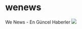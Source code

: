 # wenews
We News - En Güncel Haberler
![](https://drive.google.com/file/d/1LgYfbHzYNHgUvhwedUx2a1ysp9i2i1tk/view)
